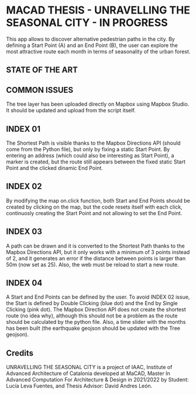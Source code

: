 # MACAD THESIS - UNRAVELLING THE SEASONAL CITY - IN PROGRESS
This app allows to discover alternative pedestrian paths in the city. By defining a Start Point (A) and an End Point (B), the user can explore the most attractive route each month in terms of seasonality of the urban forest.

## STATE OF THE ART
## COMMON ISSUES
The tree layer has been uploaded directly on Mapbox using Mapbox Studio. It should be updated and upload from the script itself.

## INDEX 01
The Shortest Path is visible thanks to the Mapbox Directions API (should come from the Python file), but only by fixing a static Start Point. By entering an address (which could also be interesting as Start Point), a marker is created, but the route still appears between the fixed static Start Point and the clicked dinamic End Point.

## INDEX 02
By modifying the map on.click function, both Start and End Points should be created by clicking on the map, but the code resets itself with each click, continuosly creating the Start Point and not allowing to set the End Point.

## INDEX 03
A path can be drawn and it is converted to the Shortest Path thanks to the Mapbox Directions API, but it only works with a minimum of 3 points instead of 2, and it generates an error if the distance between points is larger than 50m (now set as 25). Also, the web must be reload to start a new route.

## INDEX 04
A Start and End Points can be defined by the user. To avoid INDEX 02 issue, the Start is defined by Double Clicking (blue dot) and the End by Single Clicking (pink dot). The Mapbox Direction API does not create the shortest route (no idea why), although this should not be a problem as the route should be calculated by the python file. Also, a time slider with the months has been built (the earthquake geojson should be updated with the Tree geojson).

## Credits
UNRAVELLING THE SEASONAL CITY is a project of IAAC, Institute of Advanced Architecture of Catalonia developed at MaCAD, Master In Advanced Computation For Architecture & Design in 2021/2022 by Student: Lucía Leva Fuentes, and Thesis Advisor: David Andres León.